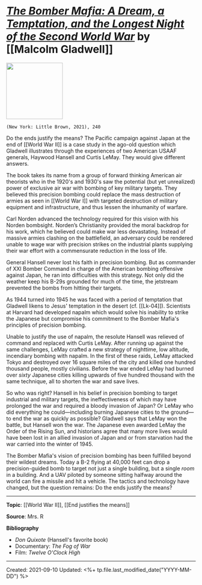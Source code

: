 
# [*The Bomber Mafia: A Dream, a Temptation, and the Longest Night of the Second World War*](https://www.amazon.com/Bomber-Mafia-Temptation-Longest-Second/dp/0316296619) by [[Malcolm Gladwell]]

<img src="https://images-na.ssl-images-amazon.com/images/I/5186gX0ZCKL._SX334_BO1,204,203,200_.jpg" width=150>

`(New York: Little Brown, 2021), 240`

Do the ends justify the means? The Pacific campaign against Japan at the end of [[World War II]] is a case study in the ago-old question which Gladwell illustrates through the experiences of two American USAAF generals, Haywood Hansell and Curtis LeMay. They would give different answers. 

The book takes its name from a group of forward thinking American air theorists who in the 1920's and 1930's saw the potential (but yet unrealized) power of exclusive air war with bombing of key military targets. They believed this precision bombing could replace the mass destruction of armies as seen in [[World War I]] with targeted destruction of military equipment and infrastructure, and thus lessen the inhumanity of warfare. 

Carl Norden advanced the technology required for this vision with his Norden bombsight. Norden’s Christianity provided the moral backdrop for his work, which he believed could make war less devastating. Instead of massive armies clashing on the battlefield, an adversary could be rendered unable to wage war with precision strikes on the industrial plants supplying their war effort with a commensurate reduction in the loss of life. 

General Hansell never lost his faith in precision bombing. But as commander of XXI Bomber Command in charge of the American bombing offensive against Japan, he ran into difficulties with this strategy. Not only did the weather keep his B-29s grounded for much of the time, the jetstream prevented the bombs from hitting their targets.

As 1944 turned into 1945 he was faced with a period of temptation that Gladwell likens to Jesus' temptation in the desert (cf. [[Lk-04]]). Scientists at Harvard had developed napalm which would solve his inability to strike the Japanese but compromise his commitment to the Bomber Mafia's principles of precision bombing. 

Unable to justify the use of napalm, the resolute Hansell was relieved of command and replaced with Curtis LeMay. After running up against the same challenges, LeMay crafted a new strategy of nighttime, low altitude, incendiary bombing with napalm. In the first of these raids, LeMay attacked Tokyo and destroyed over 16 square miles of the city and killed one hundred thousand people, mostly civilians. Before the war ended LeMay had burned over *sixty* Japanese cities killing upwards of five hundred thousand with the same technique, all to shorten the war and save lives. 

So who was right? Hansell in his belief in precision bombing to target industrial and military targets, the ineffectiveness of which may have prolonged the war and required a bloody invasion of Japan? Or LeMay who did everything he could—including burning Japanese cities to the ground—to end the war as quickly as possible? Gladwell says that LeMay won the battle, but Hansell won the war. The Japanese even awarded LeMay the Order of the Rising Sun, and historians agree that many more lives would have been lost in an allied invasion of Japan and or from starvation had the war carried into the winter of 1945.

The Bomber Mafia's vision of precision bombing has been fulfilled beyond their wildest dreams. Today a B-2 flying at 40,000 feet can drop a precision-guided bomb to target not just a single building, but a single *room* in a building. And a UAV piloted by someone sitting halfway around the world can fire a missile and hit a vehicle. The tactics and technology have changed, but the question remains: Do the ends justify the means?

--- 
**Topic**: [[World War II]], [[End justifies the means]]

**Source**: Mrs. R

**Bibliography**

- *Don Quixote* (Hansell's favorite book)
- Documentary: *The Fog of War*
- Film: *Twelve O'Clock High*

---
Created: 2021-09-10
Updated: <%+ tp.file.last_modified_date("YYYY-MM-DD") %>

